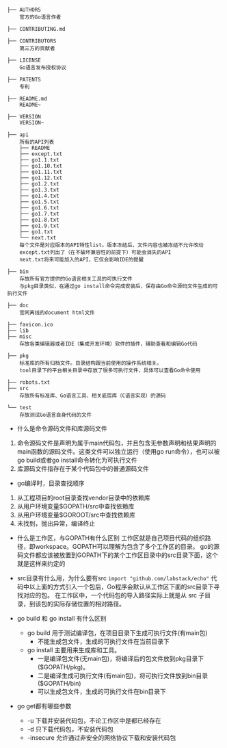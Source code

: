 ```
├── AUTHORS
	官方的Go语言作者

├── CONTRIBUTING.md

├── CONTRIBUTORS
	第三方的贡献者

├── LICENSE
	Go语言发布授权协议

├── PATENTS
	专利

├── README.md
	README~

├── VERSION
	VERSION~

├── api
	所有的API列表
	├── README
	├── except.txt
	├── go1.1.txt
	├── go1.10.txt
	├── go1.11.txt
	├── go1.12.txt
	├── go1.2.txt
	├── go1.3.txt
	├── go1.4.txt
	├── go1.5.txt
	├── go1.6.txt
	├── go1.7.txt
	├── go1.8.txt
	├── go1.9.txt
	├── go1.txt
	└── next.txt
	每个文件是对应版本的API特性list。版本冻结后，文件内容也被冻结不允许改动
	except.txt列出了（在不破坏兼容性的前提下）可能会消失的API
	next.txt将来可能加入的API，它仅会影响IDE的提醒

├── bin
	存放所有官方提供的Go语言相关工具的可执行文件
	与pkg目录类似，在通过go install命令完成安装后，保存由Go命令源码文件生成的可执行文件

├── doc
	官网离线的document html文件

├── favicon.ico
├── lib
├── misc
	存放各类编辑器或者IDE（集成开发环境）软件的插件，辅助查看和编辑Go代码

├── pkg
	标准库的所有归档文件。目录结构跟当前使用的操作系统相关。
	tool目录下的平台相关目录中存放了很多可执行文件，具体可以查看Go命令使用

├── robots.txt
├── src
	存放所有标准库、Go语言工具、相关底层库（C语言实现）的源码

└── test
	存放测试Go语言自身代码的文件

```


- 什么是命令源码文件和库源码文件
1. 命令源码文件是声明为属于main代码包，并且包含无参数声明和结果声明的main函数的源码文件。这类文件可以独立运行（使用go run命令），也可以被go build或者go install命令转化为可执行文件
2. 库源码文件指存在于某个代码包中的普通源码文件

- go编译时，目录查找顺序
1. 从工程项目的root目录查找vendor目录中的依赖库
2. 从用户环境变量$GOPATH/src中查找依赖库
3. 从用户环境变量$GOROOT/src中查找依赖库
4. 未找到，抛出异常，编译终止

- 什么是工作区，与GOPATH有什么区别
工作区就是自己项目代码的组织路径，即workspace。GOPATH可以理解为包含了多个工作区的目录。
go的源码文件都应该被放置到GOPATH下的某个工作区目录中的src目录下面，这个就是这样来约定的

- src目录有什么用，为什么要有src
`import "github.com/labstack/echo"`
代码中以上面的方式引入一个包后，Go程序会默认从工作区下面的src目录下寻找对应的包。
在工作区中，一个代码包的导入路径实际上就是从 src 子目录，到该包的实际存储位置的相对路径。



- go build 和 go install 有什么区别
  - go build 用于测试编译包，在项目目录下生成可执行文件(有main包)
    - 不能生成包文件，生成的可执行文件在当前目录下
  - go install 主要用来生成库和工具。
    - 一是编译包文件(无main包)，将编译后的包文件放到pkg目录下($GOPATH/pkg)。
    - 二是编译生成可执行文件(有main包)，将可执行文件放到bin目录($GOPATH/bin)
    - 可以生成包文件，生成的可执行文件在bin目录下


- go get都有哪些参数
  - -u 下载并安装代码包，不论工作区中是都已经存在
  - -d 只下载代码包，不安装代码包
  - -insecure 允许通过非安全的网络协议下载和安装代码包


























